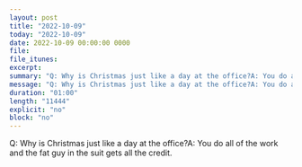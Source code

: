 ```yaml
---
layout: post
title: "2022-10-09"
today: "2022-10-09"
date: 2022-10-09 00:00:00 0000
file:
file_itunes:
excerpt:
summary: "Q: Why is Christmas just like a day at the office?A: You do all of the work and the fat guy in the suit gets all the credit."
message: "Q: Why is Christmas just like a day at the office?A: You do all of the work and the fat guy in the suit gets all the credit."
duration: "01:00"
length: "11444"
explicit: "no"
block: "no"
---
```

Q: Why is Christmas just like a day at the office?A: You do all of the work and the fat guy in the suit gets all the credit.

